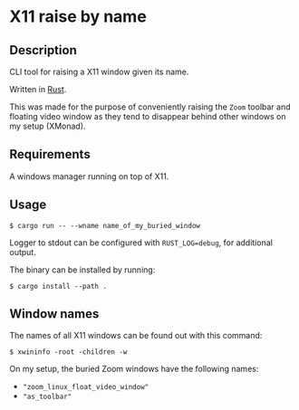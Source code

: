 # X11 raise by name

## Description

CLI tool for raising a X11 window given its name.

Written in [Rust](https://www.rust-lang.org/).

This was made for the purpose of conveniently raising the `Zoom` toolbar and floating video window as they tend to disappear behind other windows on my setup (XMonad).

## Requirements

A windows manager running on top of X11.

## Usage

`$ cargo run -- --wname name_of_my_buried_window`

Logger to stdout can be configured with `RUST_LOG=debug`, for additional output.

The binary can be installed by running:

`$ cargo install --path .`

## Window names

The names of all X11 windows can be found out with this command:

`$ xwininfo -root -children -w`

On my setup, the buried Zoom windows have the following names:

* `"zoom_linux_float_video_window"`
* `"as_toolbar"`
